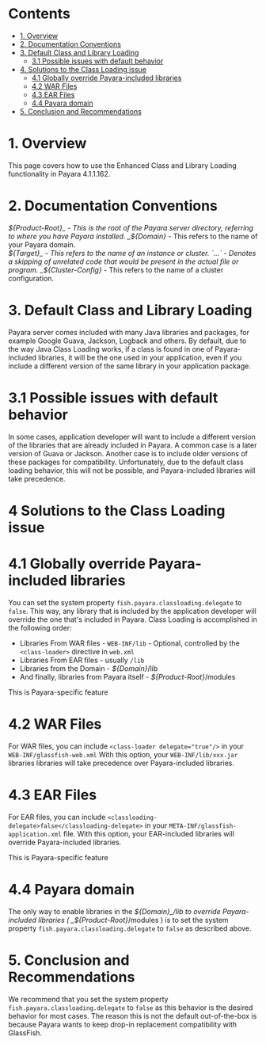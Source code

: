 # Contents
* [1. Overview](#1-overview)
* [2. Documentation Conventions](#2-documentation-conventions)
* [3. Default Class and Library Loading](#3-default-class-and-library-loading)
  * [3.1 Possible issues with default behavior](#31-possible-issues-with-default-behavior)
* [4. Solutions to the Class Loading issue](#4-solutions-to-the-class-loading-issue)
  * [4.1 Globally override Payara-included libraries](#41-globally-override-payara-included-libraries)
  * [4.2 WAR Files](#42-war-files)
  * [4.3 EAR Files](#43-ear-files)
  * [4.4 Payara domain](#44-payara-domain)
* [5. Conclusion and Recommendations](#5-conclusion-and-recommendations)

# 1. Overview
This page covers how to use the Enhanced Class and Library Loading functionality in Payara 4.1.1.162.  

# 2. Documentation Conventions
_${Product-Root}_ - This is the root of the Payara server directory, referring to where you have Payara installed.  
_${Domain}_ - This refers to the name of your Payara domain.  
_${Target}_ - This refers to the name of an instance or cluster.  
`...` - Denotes a skipping of unrelated code that would be present in the actual file or program.  
_${Cluster-Config}_ - This refers to the name of a cluster configuration.

# 3. Default Class and Library Loading
Payara server comes included with many Java libraries and packages, for example Google Guava, Jackson, Logback and others.
By default, due to the way Java Class Loading works, if a class is found in one of Payara-included libraries, it will be the one
used in your application, even if you include a different version of the same library in your application package.

# 3.1 Possible issues with default behavior
In some cases, application developer will want to include a different version of the libraries that are already included in Payara.
A common case is a later version of Guava or Jackson.  Another case is to include older versions of these packages for compatibility.
Unfortunately, due to the default class loading behavior, this will not be possible, and Payara-included libraries will take precedence.

# 4 Solutions to the Class Loading issue

# 4.1 Globally override Payara-included libraries
You can set the system property `fish.payara.classloading.delegate` to `false`.
This way, any library that is included by the application developer will override the one that's included in Payara.
Class Loading is accomplished in the following order:

* Libraries From WAR files - `WEB-INF/lib` - Optional, controlled by the `<class-loader>` directive in `web.xml`
* Libraries From EAR files - usually `/lib`
* Libraries from the Domain - _${Domain}_/lib
* And finally, libraries from Payara itself - _${Product-Root}_/modules

This is Payara-specific feature

# 4.2 WAR Files
For WAR files, you can include `<class-loader delegate="true"/>` in your `WEB-INF/glassfish-web.xml`
With this option, your `WEB-INF/lib/xxx.jar` libraries libraries will take precedence over Payara-included libraries.

# 4.3 EAR Files
For EAR files, you can include `<classloading-delegate>false</classloading-delegate>` in your `META-INF/glassfish-application.xml` file.
With this option, your EAR-included libraries will override Payara-included libraries.

This is Payara-specific feature

# 4.4 Payara domain
The only way to enable libraries in the _${Domain}_/lib to override Payara-included libraries ( _${Product-Root}_/modules )
is to set the system property `fish.payara.classloading.delegate` to `false` as described above.

# 5. Conclusion and Recommendations
We recommend that you set the system property `fish.payara.classloading.delegate` to `false` as this behavior is the desired behavior
for most cases.  The reason this is not the default out-of-the-box is because Payara wants to keep drop-in replacement compatibility
with GlassFish.
